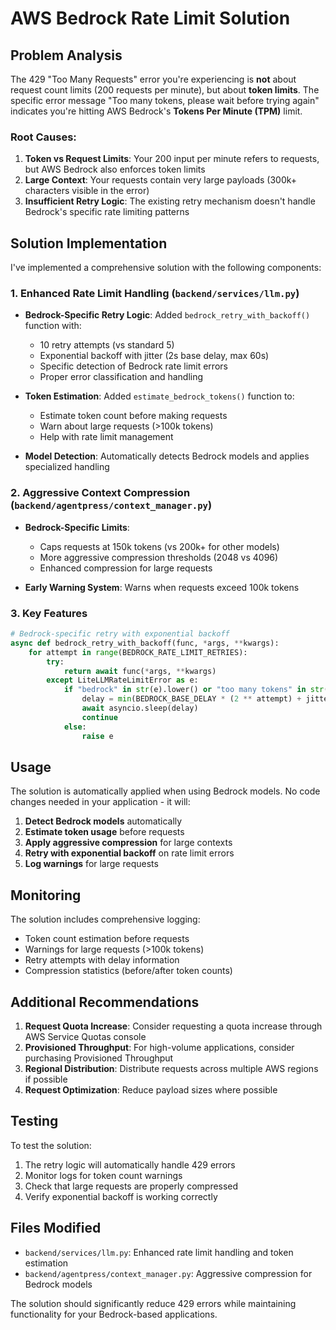 # AWS Bedrock Rate Limit Solution

## Problem Analysis

The 429 "Too Many Requests" error you're experiencing is **not** about request count limits (200 requests per minute), but about **token limits**. The specific error message "Too many tokens, please wait before trying again" indicates you're hitting AWS Bedrock's **Tokens Per Minute (TPM)** limit.

### Root Causes:

1. **Token vs Request Limits**: Your 200 input per minute refers to requests, but AWS Bedrock also enforces token limits
2. **Large Context**: Your requests contain very large payloads (300k+ characters visible in the error)
3. **Insufficient Retry Logic**: The existing retry mechanism doesn't handle Bedrock's specific rate limiting patterns

## Solution Implementation

I've implemented a comprehensive solution with the following components:

### 1. Enhanced Rate Limit Handling (`backend/services/llm.py`)

- **Bedrock-Specific Retry Logic**: Added `bedrock_retry_with_backoff()` function with:
  - 10 retry attempts (vs standard 5)
  - Exponential backoff with jitter (2s base delay, max 60s)
  - Specific detection of Bedrock rate limit errors
  - Proper error classification and handling

- **Token Estimation**: Added `estimate_bedrock_tokens()` function to:
  - Estimate token count before making requests
  - Warn about large requests (>100k tokens)
  - Help with rate limit management

- **Model Detection**: Automatically detects Bedrock models and applies specialized handling

### 2. Aggressive Context Compression (`backend/agentpress/context_manager.py`)

- **Bedrock-Specific Limits**: 
  - Caps requests at 150k tokens (vs 200k+ for other models)
  - More aggressive compression thresholds (2048 vs 4096)
  - Enhanced compression for large requests

- **Early Warning System**: Warns when requests exceed 100k tokens

### 3. Key Features

```python
# Bedrock-specific retry with exponential backoff
async def bedrock_retry_with_backoff(func, *args, **kwargs):
    for attempt in range(BEDROCK_RATE_LIMIT_RETRIES):
        try:
            return await func(*args, **kwargs)
        except LiteLLMRateLimitError as e:
            if "bedrock" in str(e).lower() or "too many tokens" in str(e).lower():
                delay = min(BEDROCK_BASE_DELAY * (2 ** attempt) + jitter, BEDROCK_MAX_DELAY)
                await asyncio.sleep(delay)
                continue
            else:
                raise e
```

## Usage

The solution is automatically applied when using Bedrock models. No code changes needed in your application - it will:

1. **Detect Bedrock models** automatically
2. **Estimate token usage** before requests
3. **Apply aggressive compression** for large contexts
4. **Retry with exponential backoff** on rate limit errors
5. **Log warnings** for large requests

## Monitoring

The solution includes comprehensive logging:

- Token count estimation before requests
- Warnings for large requests (>100k tokens)
- Retry attempts with delay information
- Compression statistics (before/after token counts)

## Additional Recommendations

1. **Request Quota Increase**: Consider requesting a quota increase through AWS Service Quotas console
2. **Provisioned Throughput**: For high-volume applications, consider purchasing Provisioned Throughput
3. **Regional Distribution**: Distribute requests across multiple AWS regions if possible
4. **Request Optimization**: Reduce payload sizes where possible

## Testing

To test the solution:

1. The retry logic will automatically handle 429 errors
2. Monitor logs for token count warnings
3. Check that large requests are properly compressed
4. Verify exponential backoff is working correctly

## Files Modified

- `backend/services/llm.py`: Enhanced rate limit handling and token estimation
- `backend/agentpress/context_manager.py`: Aggressive compression for Bedrock models

The solution should significantly reduce 429 errors while maintaining functionality for your Bedrock-based applications.
